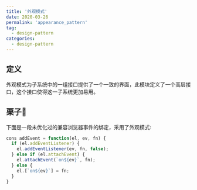 ```yaml
---
title: '外观模式'
date: 2020-03-26
permalink: 'appearance_pattern'
tag:
  - design-pattern
categories:
  - design-pattern
---
```


## 定义

外观模式为子系统中的一组接口提供了一个一致的界面，此模块定义了一个高层接口，这个接口使得这一子系统更加易用。

## 栗子🌰

下面是一段未优化过的兼容浏览器事件的绑定，采用了外观模式:

```js
cons addEvent = function(el, ev, fn) {
  if (el.addEventListener) {
    el.addEventListener(ev, fn, false);
  } else if (el.attachEvent) {
    el.attachEvent(`on${ev}`, fn);
  } else {
    el.[`on${ev}`] = fn;
  }
}
```
